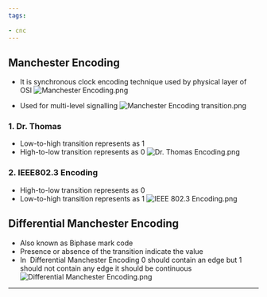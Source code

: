 ```yaml
---
tags:
  
- cnc
---
```

## Manchester Encoding

- It is synchronous clock encoding technique used by physical layer of OSI
![Manchester Encoding.png](Manchester-Encoding.png)

- Used for multi-level signalling
 ![Manchester Encoding transition.png](Manchester-Encoding-transition.png)

### 1. Dr. Thomas

- Low-to-high transition represents as 1
- High-to-low transition represents as 0
 ![Dr. Thomas Encoding.png](Dr.-Thomas-Encoding.png)

### 2. IEEE802.3 Encoding

- High-to-low transition represents as 0
- Low-to-high transition represents as 1
 ![IEEE 802.3 Encoding.png](IEEE-802.3-Encoding.png)

## Differential Manchester Encoding

- Also known as Biphase mark code
- Presence or absence of the transition indicate the value
- In  Differential Manchester Encoding 0 should contain an edge but 1 should not contain any edge it should be continuous
 ![Differential Manchester Encoding.png](Differential-Manchester-Encoding.png)

---
